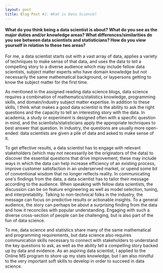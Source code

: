 ```yaml
---
layout: post
title: Blog Post #1: What is Data Science?
---
```


#### What do you think being a data scientist is about?  What do you see as the major duties and/or knowledge areas?  What differences/similarities do you see between data scientists and statisticians?  How do you view yourself in relation to these two areas?

For me, a data scientist starts out with a vast array of data, applies a variety of techniques to make sense of that data, and uses the data to tell a compelling story to a diverse audience which may include fellow data scientists, subject matter experts who have domain knowledge but not necessarily the same mathematical background, or laypersons getting to know the subject matter for the first time.

As mentioned in the assigned reading data science blogs, data science requires a combination of mathematics/statistics knowledge, programming skills, and domain/industry subject matter expertise. In addition to these skills, I think what makes a good data scientist is the ability to ask the right questions and the capacity to tell an interesting story with the data. In academia, a study or experiment is designed often with a specific question in mind, and the scientists/statisticians apply the appropriate techniques to best answer that question. In industry, the questions are usually more open-ended: data scientists are given a pile of data and asked to make sense of it.

To get effective results, a data scientist has to engage with relevant stakeholders (which may not necessarily be the originators of the data) to discover the essential questions that drive improvement; these may include ways in which the data can help increase efficiency of an existing process, improve customer satisfaction in an underserved market, or upend some bit of conventional wisdom that no longer reflects reality. In communicating one's findings from the data, a data scientist has to tailor their message according to the audience. When speaking with fellow data scientists, the discussion can be on feature engineering as well as model selection, tuning, and interpretability. Talking to non-technical folks in the industry, the message can focus on predictive results or actionable insights. To a general audience, the story can perhaps be about a surprising finding from the data and how it reconciles with popular understanding. Engaging with such a diverse cross-section of people can be challenging, but is also part of the fun of data science.

To me, data science and statistics share many of the same mathematical and programming requirements, but data science also requires communication skills necessary to connect with stakeholders to understand the key questions to ask, as well as the ability tell a compelling story backed up by data and evidence. As an aspiring data scientist, I applied to the Online MS program to shore up my stats knowledge, but I am also mindful to the very important soft skills to develop in order to succeed in data science.
